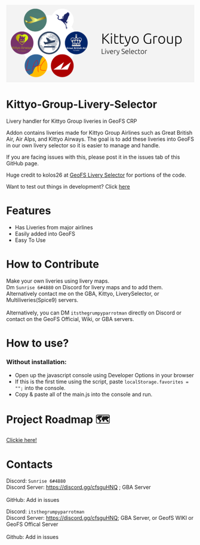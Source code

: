 
![alt text](https://raw.githubusercontent.com/GrumpyMusician/Kittyo-Group-LS-Prerelease/main/images/KGLS.png)

# Kittyo-Group-Livery-Selector

Livery handler for Kittyo Group liveries in GeoFS CRP

Addon contains liveries made for Kittyo Group Airlines such as Great British Air, Air Alps, and Kittyo Airways. The goal is to add these liveries into GeoFS in our own livery selector so it is easier to manage and handle. 

If you are facing issues with this, please post it in the issues tab of this GitHub page.

Huge credit to kolos26 at [GeoFS Livery Selector](https://github.com/kolos26/GEOFS-LiverySelector/tree/main) for portions of the code.

Want to test out things in development? Click [here](https://github.com/GrumpyMusician/Kittyo-Group-LS-Prerelease)

# Features
- Has Liveries from major airlines
- Easily added into GeoFS
- Easy To Use

# How to Contribute
Make your own liveries using livery maps. 
<br>Dm ```Sunrise 6#4880``` on Discord for livery maps and to add them. Alternatively contact me on the GBA, Kittyo, LiverySelector, or Multiliveries(Spice9) servers.</br>
<br>Alternatively, you can DM ```itsthegrumpyparrotman``` directly on Discord or contact on the GeoFS Official, Wiki, or GBA servers.</br> 

# How to use?
### Without installation:
- Open up the javascript console using Developer Options in your browser
- If this is the first time using the script, paste ``localStorage.favorites = "";`` into the console.
- Copy & paste all of the main.js into the console and run.

# Project Roadmap 🗺️ 
[Clickie here!](https://docs.google.com/document/d/1zbSxtskQzCmVbgs93H4jcPZ2rJ7LBL9yUURcCs6yh64/edit?usp=sharing)

# Contacts
Discord: ```Sunrise 6#4880```
<br>Discord Server: https://discord.gg/cfsguHNQ ; GBA Server</br>
<br>GitHub: Add in issues</br>

Discord: ```itsthegrumpyparrotman```
<br>Discord Server: https://discord.gg/cfsguHNQ; GBA Server, or GeofS WIKI or GeoFS Offical Server</br>
<br>Github: Add in issues</br>
